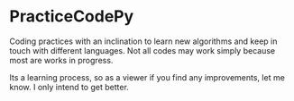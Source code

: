 PracticeCodePy
==============
Coding practices with an inclination to learn new algorithms and keep in touch with different languages. 
Not all codes may work simply because most are works in progress.

Its a learning process, so as a viewer if you find any improvements, let me know. I only intend to get better.
